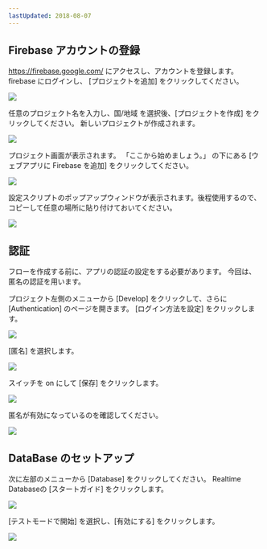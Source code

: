 ```yaml
---
lastUpdated: 2018-08-07
---
```


## Firebase アカウントの登録 

https://firebase.google.com/ にアクセスし、アカウントを登録します。
firebase にログインし、 [プロジェクトを追加] をクリックしてください。

![](/_asset/images/InfoMotion/datasources/firebase/firebase-wellcome.png) 


任意のプロジェクト名を入力し、国/地域 を選択後、[プロジェクトを作成] をクリックしてください。
新しいプロジェクトが作成されます。

![](/_asset/images/InfoMotion/datasources/firebase/add-a-project.png) 


プロジェクト画面が表示されます。
「ここから始めましょう。」 の下にある [ウェブアプリに Firebase を追加] をクリックしてください。

![](/_asset/images/InfoMotion/datasources/firebase/get-started.png) 


設定スクリプトのポップアップウィンドウが表示されます。後程使用するので、コピーして任意の場所に貼り付けておいてください。

![](/_asset/images/InfoMotion/datasources/firebase/firebase-keys.png) 


## 認証

フローを作成する前に、アプリの認証の設定をする必要があります。
今回は、匿名の認証を用います。

プロジェクト左側のメニューから [Develop] をクリックして、さらに [Authentication] のページを開きます。
[ログイン方法を設定] をクリックします。

![](/_asset/images/InfoMotion/datasources/firebase/authentication-sidebar.png) 


[匿名] を選択します。

![](/_asset/images/InfoMotion/datasources/firebase/authentication.png) 


スイッチを on にして [保存] をクリックします。

![](/_asset/images/InfoMotion/datasources/firebase/anonymous-enable.png) 


匿名が有効になっているのを確認してください。

![](/_asset/images/InfoMotion/datasources/firebase/anonymous-status-enabled.png) 


## DataBase のセットアップ 

次に左部のメニューから [Database] をクリックしてください。
Realtime Databaseの [スタートガイド] をクリックします。

![](/_asset/images/InfoMotion/datasources/firebase/database.png) 


[テストモードで開始] を選択し、[有効にする] をクリックします。

![](/_asset/images/InfoMotion/datasources/firebase/database-security.png) 